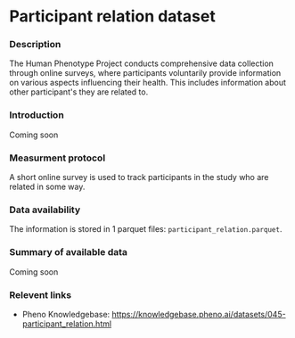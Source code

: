# Participant relation dataset

### Description 

The Human Phenotype Project conducts comprehensive data collection through online surveys, where participants voluntarily provide information on various aspects influencing their health. This includes information about other participant's they are related to.

### Introduction

Coming soon

### Measurment protocol 
<!-- long measurment protocol for the data browser -->
A short online survey is used to track participants in the study who are related in some way.

### Data availability 
<!-- for the example notebooks -->
The information is stored in 1 parquet files: `participant_relation.parquet`.

### Summary of available data 
<!-- for the data browser -->
Coming soon

### Relevent links

* Pheno Knowledgebase: https://knowledgebase.pheno.ai/datasets/045-participant_relation.html